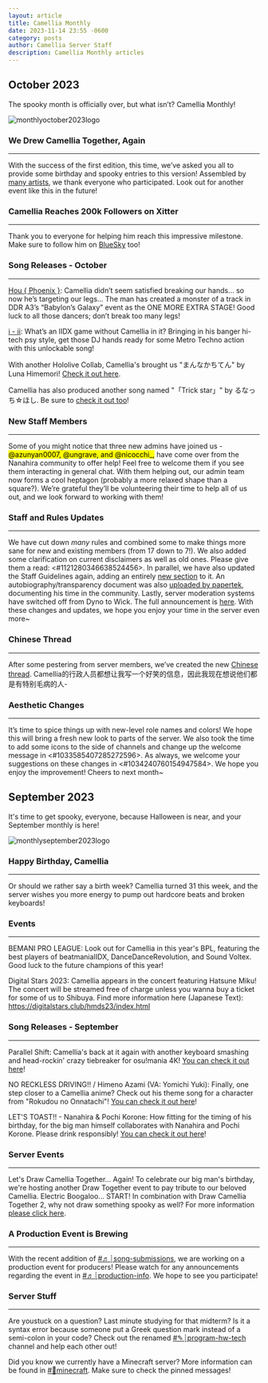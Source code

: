 ```yaml
---
layout: article
title: Camellia Monthly
date: 2023-11-14 23:55 -0600
category: posts
author: Camellia Server Staff
description: Camellia Monthly articles
---
```


## October 2023

The spooky month is officially over, but what isn’t? Camellia Monthly!

<div class="flexRow picture">
    <img class="sizingCSS" src="https://cdn.discordapp.com/attachments/483188272256778250/1171244862767640637/camelliaHeaderOctober2023.png?ex=655bf9c7&is=654984c7&hm=3e8853d9725f6b50c27babef2dc8bddbf2262003fc00644cf118f27c88e23392&"
         alt="monthlyoctober2023logo">
</div>

### We Drew Camellia Together, Again

---
With the success of the first edition, this time, we’ve asked you all to provide some birthday and spooky entries to this version! Assembled by [many artists](https://discord.com/channels/435720333786480641/1088625892105924648/1170498148049879152), we thank everyone who participated. Look out for another event like this in the future!

### Camellia Reaches 200k Followers on Xitter

---
Thank you to everyone for helping him reach this impressive milestone. Make sure to follow him on [BlueSky](https://bsky.app/profile/cametek.bsky.social) too!

### Song Releases - October

---
[Hou { Phoenix }](https://p.eagate.573.jp/game/ddr/ddra3/p/): Camellia didn’t seem satisfied breaking our hands… so now he’s targeting our legs... The man has created a monster of a track in DDR A3’s “Babylon’s Galaxy” event as the ONE MORE EXTRA STAGE! Good luck to all those dancers; don’t break too many legs!

[i - ii](https://p.eagate.573.jp/game/2dx/31/): What’s an IIDX game without Camellia in it? Bringing in his banger hi-tech psy style, get those DJ hands ready for some Metro Techno action with this unlockable song!

With another Hololive Collab, Camellia's brought us "まんなかちてん" by Luna Himemori! [Check it out here](https://youtu.be/M0Oud1_4sl0).

Camellia has also produced another song named "「Trick star」" by るなっち☆ほし. Be sure to [check it out too](https://youtu.be/1DngUauUYjg)!

### New Staff Members

---

 Some of you might notice that three new admins have joined us - <mark>@azunyan0007, @ungrave, and @nicocchi_,</mark> have come over from the Nanahira community to offer help! Feel free to welcome them if you see them interacting in general chat. With them helping out, our admin team now forms a cool heptagon (probably a more relaxed shape than a square?). We’re grateful they’ll be volunteering their time to help all of us out, and we look forward to working with them!

### Staff and Rules Updates

---
We have cut down *many* rules and combined some to make things more sane for new and existing members (from 17 down to 7!). We also added some clarification on current disclaimers as well as old ones. Please give them a read: <#1121280346638524456>. In parallel, we have also updated the Staff Guidelines again, adding an entirely [new section](https://discord.com/channels/435720333786480641/1088625892105924648/1164858060578230326) to it. An autobiography/transparency document was also [uploaded by papertek](https://discord.com/channels/435720333786480641/1088625892105924648/1167233462927904858), documenting his time in the community. Lastly, server moderation systems have switched off from Dyno to Wick. The full announcement is [here](https://discord.com/channels/435720333786480641/1088625892105924648/1169401636754563145). With these changes and updates, we hope you enjoy your time in the server even more~

### Chinese Thread

---
After some pestering from server members, we’ve created the new [Chinese thread](https://discord.com/channels/435720333786480641/1168752239561678868/1168752239561678868). Camellia的行政人员都想让我写一个好笑的信息，因此我现在想说他们都是有特别毛病的人-

### Aesthetic Changes

---
It’s time to spice things up with new-level role names and colors! We hope this will bring a fresh new look to parts of the server. We also took the time to add some icons to the side of channels and change up the welcome message in <#1033585407285272596>. As always, we welcome your suggestions on these changes in <#1034240760154947584>. We hope you enjoy the improvement! Cheers to next month~

## September 2023

It's time to get spooky, everyone, because Halloween is near, and your September monthly is here!

<div class="flexRow picture">
    <img class="sizingCSS" src="https://cdn.discordapp.com/attachments/483188272256778250/1158307165078048808/camelliaHeaderSeptember2023.png?ex=651bc51c&is=651a739c&hm=1f7fd63de19b6af5e5f0f47c4e0661163e1ccb7a767895260efb99641f8bd354&"
         alt="monthlyseptember2023logo">
</div>

### Happy Birthday, Camellia

---
Or should we rather say a birth week? Camellia turned 31 this week, and the server wishes you more energy to pump out hardcore beats and broken keyboards!

### Events

---
BEMANI PRO LEAGUE: Look out for Camellia in this year's BPL, featuring the best players of beatmaniaIIDX, DanceDanceRevolution, and Sound Voltex. Good luck to the future champions of this year!

Digital Stars 2023: Camellia appears in the concert featuring Hatsune Miku! The concert will be streamed free of charge unless you wanna buy a ticket for some of us to Shibuya. Find more information here (Japanese Text): <https://digitalstars.club/hmds23/index.html>

### Song Releases - September

---
Parallel Shift: Camellia's back at it again with another keyboard smashing and head-rockin' crazy tiebreaker for osu!mania 4K! [You can check it out here](https://youtu.be/BZy_c83SQck)!

NO RECKLESS DRIVING!! / Himeno Azami (VA: Yomichi Yuki): Finally, one step closer to a Camellia anime? Check out his theme song for a character from "Rokudou no Onnatachi"! [You can check it out here](https://youtu.be/kCSd2XG8liM)!

LET'S TOAST!! - Nanahira & Pochi Korone: How fitting for the timing of his birthday, for the big man himself collaborates with Nanahira and Pochi Korone. Please drink responsibly! [You can check it out here](https://youtu.be/tu4OQ8LQn4w)!

### Server Events

---
Let's Draw Camellia Together... Again!
To celebrate our big man's birthday, we're hosting another Draw Together event to pay tribute to our beloved Camellia. Electric Boogaloo... START! In combination with Draw Camellia Together 2, why not draw something spooky as well? For more information [please click here](https://discord.com/channels/435720333786480641/1123866069438840883/1156025580903469076).

### A Production Event is Brewing

---
With the recent addition of [#⁠♬┊song-submissions](https://discord.com/channels/435720333786480641/1156949579997134848), we are working on a production event for producers! Please watch for any announcements regarding the event in [#⁠♬┊production-info](https://discord.com/channels/435720333786480641/1034027804540543016). We hope to see you participate!

### Server Stuff

---
Are youstuck on a question? Last minute studying for that midterm? Is it a syntax error because someone put a Greek question mark instead of a semi-colon in your code? Check out the renamed [#⁠✎┊program-hw-tech](https://discord.com/channels/435720333786480641/563803209723019277) channel and help each other out!

Did you know we currently have a Minecraft server? More information can be found in ⁠[#🌲minecraft](https://discord.com/channels/435720333786480641/566174794148610048). Make sure to check the pinned messages!
